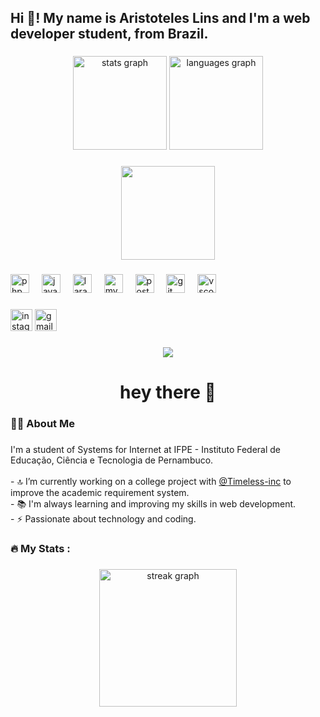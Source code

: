 <h2 align="left">Hi 👋! My name is Aristoteles Lins and I'm a web developer student, from Brazil.</h2>

###

<div align="center">
  <img src="https://github-readme-stats.vercel.app/api?username=AristotelesLins&hide_title=false&hide_rank=false&show_icons=true&include_all_commits=true&count_private=true&disable_animations=false&theme=blueberry&locale=en&hide_border=false" height="150" alt="stats graph"  />
  <img src="https://github-readme-stats.vercel.app/api/top-langs?username=AristotelesLins&locale=en&hide_title=false&layout=compact&card_width=320&langs_count=5&theme=blueberry&hide_border=false" height="150" alt="languages graph"  />
</div>

###

<div align="center">
  <img height="150" src="https://media.giphy.com/media/M9gbBd9nbDrOTu1Mqx/giphy.gif"  />
</div>

###

<div align="left">
  <img src="https://cdn.jsdelivr.net/gh/devicons/devicon/icons/php/php-original.svg" height="30" alt="php logo"  />
  <img width="12" />
  <img src="https://cdn.jsdelivr.net/gh/devicons/devicon/icons/javascript/javascript-original.svg" height="30" alt="javascript logo"  />
  <img width="12" />
  <img src="https://cdn.jsdelivr.net/gh/devicons/devicon/icons/laravel/laravel-original.svg" height="30" alt="laravel logo" />

  <img width="12" />
  <img src="https://cdn.jsdelivr.net/gh/devicons/devicon/icons/mysql/mysql-original-wordmark.svg" height="30" alt="mysql logo"  />
  <img width="12" />
  <img src="https://cdn.jsdelivr.net/gh/devicons/devicon/icons/postgresql/postgresql-original-wordmark.svg" height="30" alt="postgresql logo"  />
  <img width="12" />
  <img src="https://cdn.jsdelivr.net/gh/devicons/devicon/icons/git/git-original.svg" height="30" alt="git logo"  />
  <img width="12" />
  <img src="https://cdn.jsdelivr.net/gh/devicons/devicon/icons/vscode/vscode-original.svg" height="30" alt="vscode logo"  />
</div>

###

<div align="left">
  <img src="https://img.shields.io/static/v1?message=Instagram&logo=instagram&label=&color=E4405F&logoColor=white&labelColor=&style=for-the-badge" height="35" alt="instagram logo"  />
  <img src="https://img.shields.io/static/v1?message=Gmail&logo=gmail&label=&color=D14836&logoColor=white&labelColor=&style=for-the-badge" height="35" alt="gmail logo"  />
</div>

###

<div align="center">
  <img src="https://visitor-badge.laobi.icu/badge?page_id=AristotelesLins"  />
</div>

###

<h1 align="center">hey there 👋</h1>

###

<h3 align="left">👨‍💻 About Me</h3>

###

<p align="left">I'm a student of Systems for Internet at IFPE - Instituto Federal de Educação, Ciência e Tecnologia de Pernambuco.<br><br>- 🔝 I’m currently working on a college project with <a href="https://github.com/Timeless-inc">@Timeless-inc</a> to improve the academic requirement system.<br>- 📚 I'm always learning and improving my skills in web development.<br>- ⚡ Passionate about technology and coding.</p>

###

<h3 align="left">🔥 My Stats :</h3>

###

<div align="center">
  <img src="https://streak-stats.demolab.com?user=AristotelesLins&locale=en&mode=daily&theme=dark&hide_border=false&border_radius=5&order=3" height="220" alt="streak graph"  />
</div>

<!--
### 🐍 Snake Game Contributions

<picture>
  <source media="(prefers-color-scheme: dark)" srcset="https://raw.githubusercontent.com/AristotelesLins/output/main/snake.svg">
  <source media="(prefers-color-scheme: light)" srcset="https://raw.githubusercontent.com/AristotelesLins/output/main/snake.svg">
  <img alt="Snake animation" src="https://raw.githubusercontent.com/AristotelesLins/output/main/snake.svg">
</picture>
-->

